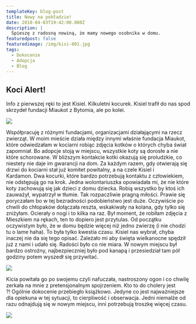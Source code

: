 ```yaml
---
templateKey: blog-post
title: Nowy na pokładzie!
date: 2018-04-03T19:42:00.000Z
description: |
  Śpieszę z radosną nowiną, że mamy nowego osobnika w domu.
featuredpost: false
featuredimage: /img/kisi-001.jpg
tags:
  - Dokocenie
  - Adopcja
  - Blog
---
```

## Koci Alert!

Info z pierwszej ręki to jest Kisiel. Kilkuletni kocurek. Kisiel trafił do nas spod skrzydeł fundacji Miaukot z Bytomia, ale po kolei. 

![](/img/dokocenie.jpg)

Współpracuję z różnymi fundacjami, organizacjami działającymi na rzecz zwierząt. W moim mieście działa między innymi właśnie fundacja Miaukot, które odwiedzałam w kociarni robiąc zdjęcia kotków o których chyba świat zapomniał. Bo adopcje stoją w miejscu, wszystkie koty są dorosłe a nie które schorowane. W bliższym kontakcie kotki okazują się proludzkie, co niestety nie daje im gwarancji na dom. Za każdym razem, gdy otwierają się drzwi do kociarni stał już komitet powitalny, a na czele Kisiel i Kardamon. Dwa kocurki, które bardzo potrzebują kontaktu z człowiekiem, nie odstępują go na krok. Jedna wolontariuszka opowiadała mi, że nie które koty zachowują się jak dzieci z domu dziecka. Robią wszystko by ktoś ich zauważył, wypatrzył w tłumie. Tak rozpaczliwie pragną miłości. Prawie się poryczałam bo w tej bezradności podobieństwo jest duże. Oczywiście po chwili do chłopaków dołączała reszta, wskakiwały na kolana, gdy tylko się zniżyłam. Ocierały o nogi i to kilka na raz. Był moment, że robiłam zdjęcia z Mieszkiem na rękach, ten to dopiero jest przytulas. Od początku oczywistym było, że w domu będzie więcej niż jedno zwierzę (i nie chodzi tu o lame haha). To była tylko kwestia czasu. Kisiel nas wybrał, chyba inaczej nie da się tego opisać. Zależało mi aby święta wielkanocne spędził już z nami i udało się. Radości było co nie miara. W nowym miejscu był bardzo ostrożny, najbezpieczniej było pod kanapą i przesiedział tam pół godziny potem wyszedł się przywitać. 

![](/img/dokocenie-..jpg)

Kicia powitała go po swojemu czyli nafuczała, nastroszony ogon i co chwilę zerkała na mnie z pretensjonalnym spojrzeniem. Kto to do cholery jest ?! Ogólnie dokocenie przebiegło książkowo. Jedyne co jest najważniejsze dla opiekuna w tej sytuacji, to cierpliwość i obserwacja. Jedni niemalże od razu odnajdują się w nowym miejscu, inni potrzebują troszkę więcej czasu.

![](/img/dokocenie-...jpg)

